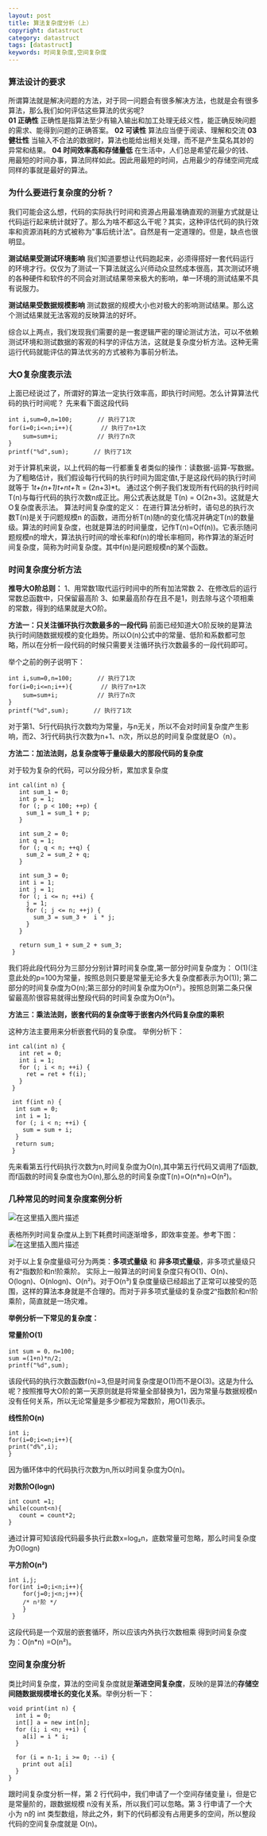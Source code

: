```yaml
---
layout: post
title: 算法复杂度分析（上）
copyright: datastruct 
category: datastruct
tags: [datastruct]
keywords: 时间复杂度,空间复杂度
---
```



### 算法设计的要求

 所谓算法就是解决问题的方法，对于同一问题会有很多解决方法，也就是会有很多算法，那么我们如何评估这些算法的优劣呢?  
 **01 正确性**
 正确性是指算法至少有输入输出和加工处理无歧义性，能正确反映问题的需求、能得到问题的正确答案。
 **02 可读性**
 算法应当便于阅读、理解和交流
 **03 健壮性**
 当输入不合法的数据时，算法也能给出相关处理，而不是产生莫名其妙的异常和结果。
 **04 时间效率高和存储量低**
 在生活中，人们总是希望花最少的钱、用最短的时间办事，算法同样如此。因此用最短的时间，占用最少的存储空间完成同样的事就是最好的算法。
 
### 为什么要进行复杂度的分析？
我们可能会这么想，代码的实际执行时间和资源占用最准确直观的测量方式就是让代码运行起来统计就好了。那么为啥不都这么干呢？其实，这种评估代码的执行效率和资源消耗的方式被称为"事后统计法"。自然是有一定道理的。但是，缺点也很明显。

**测试结果受测试环境影响**
我们知道要想让代码跑起来，必须得搭好一套代码运行的环境才行。仅仅为了测试一下算法就这么兴师动众显然成本很高，其次测试环境的各种硬件和软件的不同会对测试结果带来极大的影响，单一环境的测试结果不具有说服力。

**测试结果受数据规模影响**
测试数据的规模大小也对极大的影响测试结果。那么这个测试结果就无法客观的反映算法的好坏。

综合以上两点，我们发现我们需要的是一套逻辑严密的理论测试方法，可以不依赖测试环境和测试数据的客观的科学的评估方法，这就是复杂度分析方法。这种无需运行代码就能评估的算法优劣的方式被称为事前分析法。

### 大O复杂度表示法
上面已经说过了，所谓好的算法一定执行效率高，即执行时间短。怎么计算算法代码的执行时间呢？
先来看下面这段代码

```
int i,sum=0,n=100;       // 执行了1次
for(i=0;i<=n;i++){        // 执行了n+1次
    sum=sum+i;           // 执行了n次
}
printf("%d",sum);       // 执行了1次
```
对于计算机来说，以上代码的每一行都重复者类似的操作：读数据-运算-写数据。为了粗略估计，我们假设每行代码的执行时间为固定值t,于是这段代码的执行时间就等于 1*t+(n+1)*t+n*t+1*t = (2n+3)*t。
通过这个例子我们发现所有代码的执行时间T(n)与每行代码的执行次数n成正比。用公式表达就是 T(n) = O(2n+3)。这就是大O复杂度表示法。
算法时间复杂度的定义：
在进行算法分析时，语句总的执行次数T(n)是关于问题规模n	的函数，进而分析T(n)随n的变化情况并确定T(n)的数量级。算法的时间复杂度，也就是算法的时间量度，记作T(n)=O(f(n))。它表示随问题规模n的增大，算法执行时间的增长率和f(n)的增长率相同，称作算法的渐近时间复杂度，简称为时间复杂度。其中f(n)是问题规模n的某个函数。

### 时间复杂度分析方法
**推导大O阶总则：**
1、用常数1取代运行时间中的所有加法常数
2、在修改后的运行常数总函数中，只保留最高阶
3、如果最高阶存在且不是1，则去除与这个项相乘的常数，得到的结果就是大O阶。

**方法一：只关注循环执行次数最多的一段代码**
前面已经知道大O阶反映的是算法执行时间随数据规模的变化趋势。所以O(n)公式中的常量、低阶和系数都可忽略，所以在分析一段代码的时候只需要关注循环执行次数最多的一段代码即可。

举个之前的例子说明下：
```
int i,sum=0,n=100;       // 执行了1次
for(i=0;i<=n;i++){        // 执行了n+1次
    sum=sum+i;           // 执行了n次
}
printf("%d",sum);       // 执行了1次
```
对于第1、5行代码执行次数均为常量，与n无关，所以不会对时间复杂度产生影响，而2、3行代码执行次数为n+1、n次，所以总的时间复杂度就是O（n）。

**方法二：加法法则，总复杂度等于量级最大的那段代码的复杂度**

对于较为复杂的代码，可以分段分析，累加求复杂度

```
int cal(int n) {
   int sum_1 = 0;
   int p = 1;
   for (; p < 100; ++p) {
     sum_1 = sum_1 + p;
   }

   int sum_2 = 0;
   int q = 1;
   for (; q < n; ++q) {
     sum_2 = sum_2 + q;
   }
 
   int sum_3 = 0;
   int i = 1;
   int j = 1;
   for (; i <= n; ++i) {
     j = 1; 
     for (; j <= n; ++j) {
       sum_3 = sum_3 +  i * j;
     }
   }
 
   return sum_1 + sum_2 + sum_3;
 }

```
我们将此段代码分为三部分分别计算时间复杂度,第一部分时间复杂度为：
O(1)(注意此处的p=100为常量，按照总则只要是常量无论多大复杂度都表示为O(1));  第二部分的时间复杂度为O(n);第三部分的时间复杂度为O(n²）。按照总则第二条只保留最高阶很容易就得出整段代码的时间复杂度为O(n²)。

**方法三：乘法法则，嵌套代码的复杂度等于嵌套内外代码复杂度的乘积**

这种方法主要用来分析嵌套代码的复杂度。
举例分析下：

```
int cal(int n) {
   int ret = 0; 
   int i = 1;
   for (; i < n; ++i) {
     ret = ret + f(i);
   } 
 } 
 
 int f(int n) {
  int sum = 0;
  int i = 1;
  for (; i < n; ++i) {
    sum = sum + i;
  } 
  return sum;
 }

```
先来看第五行代码执行次数为n,时间复杂度为O(n),其中第五行代码又调用了f函数,而f函数的时间复杂度也为O(n),那么总的时间复杂度T(n)=O(n*n)=O(n²)。

### 几种常见的时间复杂度案例分析
![在这里插入图片描述](https://upload-images.jianshu.io/upload_images/17842845-8e5e212add40faa6.png?imageMogr2/auto-orient/strip%7CimageView2/2/w/1240)

表格所列时间复杂度从上到下耗费时间逐渐增多，即效率变差。参考下图：
![在这里插入图片描述](https://img-blog.csdnimg.cn/2019071401214628.png?x-oss-process=image/watermark,type_ZmFuZ3poZW5naGVpdGk,shadow_10,text_aHR0cHM6Ly9ibG9nLmNzZG4ubmV0L3FxXzMyNzM2OTQ3,size_16,color_FFFFFF,t_70)

对于以上复杂度量级可分为两类：**多项式量级** 和 **非多项式量级**，非多项式量级只有2ⁿ指数阶和n!阶乘阶。
实际上一般算法的时间复杂度只有O(1)、O(n)、O(logn)、O(nlogn)、O(n²)。对于O(n³)复杂度量级已经超出了正常可以接受的范围，这样的算法本身就是不合理的。而对于非多项式量级的复杂度2ⁿ指数阶和n!阶乘阶，简直就是一场灾难。

**举例分析一下常见的复杂度：**

**常量阶O(1)**
```
int sum = 0，n=100;
sum =(1+n)*n/2;
printf("%d",sum);
```
该段代码的执行次数函数f(n)=3,但是时间复杂度是O(1)而不是O(3)。这是为什么呢？按照推导大O阶的第一天原则就是将常量全部替换为1，因为常量与数据规模n没有任何关系，所以无论常量是多少都视为常数阶，用O(1)表示。

**线性阶O(n)**

```
int i;
for(i=0;i<=n;i++){
print("d%",i);
}
```
因为循环体中的代码执行次数为n,所以时间复杂度为O(n)。

**对数阶O(logn)**

```
int count =1;
while(count<n){
   count = count*2;
}
```
通过计算可知该段代码最多执行此数x=log₂n，底数常量可忽略，那么时间复杂度为O(logn)

**平方阶O(n²)**

```
int i,j;
for(int i=0;i<n;i++){
	for(j=0;j<n;j++){
	/* n²阶 */
    }
 }    
```
这段代码是一个双层的嵌套循环，所以应该内外执行次数相乘 得到时间复杂度为：O(n*n) =O(n²)。

### 空间复杂度分析
类比时间复杂度，算法的空间复杂度就是**渐进空间复杂度**，反映的是算法的**存储空间随数据规模增长的变化关系**。举例分析一下：

```
void print(int n) {
  int i = 0;
  int[] a = new int[n];
  for (i; i <n; ++i) {
    a[i] = i * i;
  }

  for (i = n-1; i >= 0; --i) {
    print out a[i]
  }
}
```
跟时间复杂度分析一样，第 2 行代码中，我们申请了一个空间存储变量 i，但是它是常量阶的，跟数据规模 n没有关系，所以我们可以忽略。第 3 行申请了一个大小为 n的 int 类型数组，除此之外，剩下的代码都没有占用更多的空间，所以整段代码的空间复杂度就是 O(n)。







     


